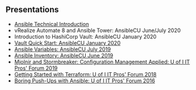 ## Presentations
- [Ansible Technical Introduction](2020_AnsibleIntro.html)
- vRealize Automate 8 and Ansible Tower: AnsibleCU June/July 2020
- Introduction to HashiCorp Vault: AnsibleCU January 2020
- [Vault Quick Start: AnsibleCU January 2020](/2020_VaultQuickStart.html)
- [Ansible Variables: AnsibleCU July 2019](/2019_AnsibleVariables.html)
- [Ansible Inventory: AnsibleCU June 2019](/2019_AnsibleInventory.html)
- [Mjolnir and Stormbreaker: Configuration Management Applied: U of I IT Pros' Forum 2019](/2019_ITPros_mjolnir.html)
- [Getting Started with Terraform: U of I IT Pros' Forum 2018](/2018_ITPros_Terraform.html)
- [Boring Push-Ups with Ansible: U of I IT Pros' Forum  2016](http://edward.delaporte.us/presentation-ansible/#1)
